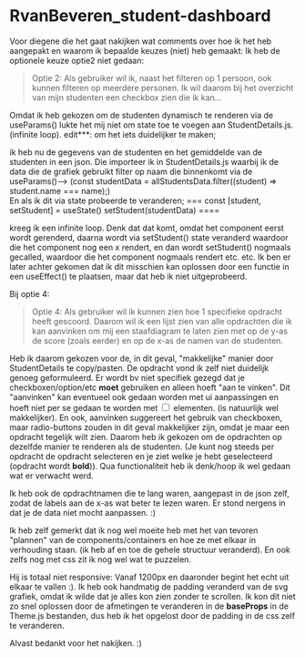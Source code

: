 # RvanBeveren_student-dashboard


Voor diegene die het gaat nakijken wat comments over hoe ik het heb aangepakt en waarom ik bepaalde keuzes (niet) heb gemaakt: 
Ik heb de optionele keuze optie2 niet gedaan:

> Optie 2: Als gebruiker wil ik, naast het filteren op 1 persoon, ook kunnen filteren op meerdere personen. Ik wil daarom bij het overzicht van mijn studenten een checkbox zien die ik kan...

Omdat ik heb gekozen om de studenten dynamisch te renderen via de useParams() lukte het mij niet om state toe te voegen aan StudentDetails.js. (infinite loop). 
edit***: om het iets duidelijker te maken; 

ik heb nu de gegevens van de studenten en  het gemiddelde van de studenten in een json. Die importeer ik in StudentDetails.js waarbij ik de data die de grafiek gebruikt filter op naam die binnenkomt via de useParams()-->  (const studentData = allStudentsData.filter((student) => student.name === name);) 
<VictoryBar
     data={student}
     />         
En als ik dit via state probeerde te veranderen;
=== const [student, setStudent] = useState()
    setStudent(studentData)  ====

kreeg ik een infinite loop. Denk dat dat komt, omdat het component eerst wordt gerenderd, daarna wordt via setStudent() state veranderd waardoor die het component nog een x rendert, en dan wordt setStudent() nogmaals gecalled, waardoor die het component nogmaals rendert etc. etc.
Ik ben er later achter gekomen dat ik dit misschien kan oplossen door een functie in een useEffect() te plaatsen, maar dat heb ik niet uitgeprobeerd. 

Bij optie 4: 
> Optie 4: Als gebruiker wil ik kunnen zien hoe 1 specifieke opdracht heeft gescoord. Daarom wil ik een lijst zien van alle opdrachten die ik kan aanvinken om mij een staafdiagram te laten zien met op de y-as de score (zoals eerder) en op de x-as de namen van de studenten.

Heb ik daarom gekozen voor de, in dit geval, "makkelijke" manier door StudentDetails te copy/pasten. De opdracht vond ik zelf niet duidelijk genoeg geformuleerd. Er wordt bv niet specifiek gezegd dat je checkboxen/option/etc **moet** gebruiken en alleen hoeft "aan te vinken". Dit "aanvinken" kan eventueel ook gedaan worden met ui aanpassingen en hoeft niet per se gedaan te worden met <input type="checkbox">  elementen. (is natuurlijk wel makkelijker). En ook, aanvinken suggereert het gebruik van checkboxen, maar radio-buttons zouden in dit geval makkelijker zijn, omdat je maar een opdracht tegelijk wilt zien. Daarom heb ik gekozen om de opdrachten op dezelfde manier te renderen als de studenten. (Je kunt nog steeds per opdracht de opdracht selecteren en je ziet welke je hebt geselecteerd (opdracht wordt **bold**)). Qua functionaliteit heb ik denk/hoop ik wel gedaan wat er verwacht werd.

Ik heb ook de opdrachtnamen die te lang waren, aangepast in de json zelf, zodat de labels aan de x-as wat beter te lezen waren.  Er stond nergens in dat je de data niet mocht aanpassen. :) 


Ik heb zelf gemerkt dat ik nog wel moeite heb met het van tevoren "plannen" van de components/containers en hoe ze met elkaar in verhouding staan. (ik heb af en toe de gehele structuur veranderd). En ook zelfs nog met css zit ik nog wel wat te puzzelen. 

Hij is totaal niet responsive: Vanaf 1200px en daaronder begint het echt uit elkaar te vallen :). Ik heb ook handmatig de padding veranderd van de svg grafiek, omdat ik wilde dat je alles kon zien zonder te scrollen. Ik kon dit niet zo snel oplossen door de afmetingen te veranderen in de **baseProps** in de Theme.js bestanden, dus heb ik het opgelost door de padding in de css zelf te veranderen.

Alvast bedankt voor het nakijken. :)
